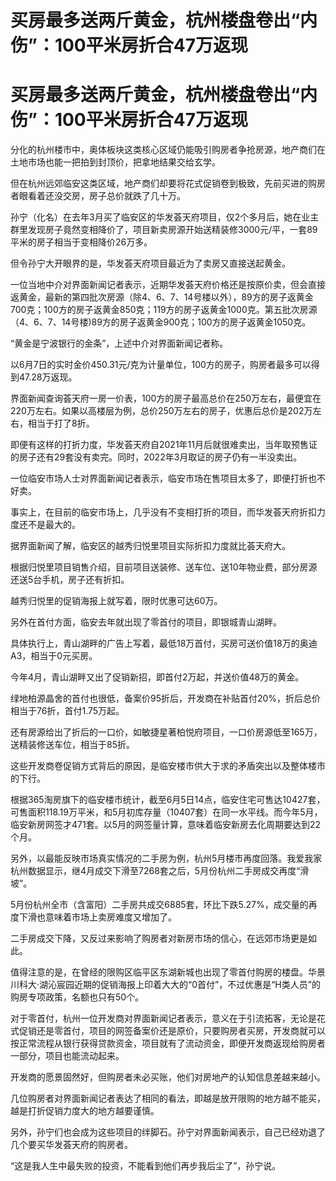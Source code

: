 # 买房最多送两斤黄金，杭州楼盘卷出“内伤”：100平米房折合47万返现

# 买房最多送两斤黄金，杭州楼盘卷出“内伤”：100平米房折合47万返现

分化的杭州楼市中，奥体板块这类核心区域仍能吸引购房者争抢房源，地产商们在土地市场也能一把拍到封顶价，把拿地结果交给玄学。

但在杭州远郊临安这类区域，地产商们却要将花式促销卷到极致，先前买进的购房者眼看着还没交房，房子总价就跌了几十万。

孙宁（化名）在去年3月买了临安区的华发荟天府项目，仅2个多月后，她在业主群里发现房子竟然变相降价了，项目新卖房源开始送精装修3000元/平，一套89平米的房子相当于变相降价26万多。

但令孙宁大开眼界的是，华发荟天府项目最近为了卖房又直接送起黄金。

一位当地中介对界面新闻记者表示，近期华发荟天府价格还是按原价卖，但会直接返黄金，最新的第四批次房源（除4、6、7、14号楼以外），89方的房子返黄金700克；100方的房子返黄金850克；119方的房子返黄金1000克。第五批次房源（4、6、7、14号楼)89方的房子返黄金900克；100方的房子返黄金1050克。

“黄金是宁波银行的金条”，上述中介对界面新闻记者称。

以6月7日的实时金价450.31元/克为计量单位，100方的房子，购房者最多可以得到47.28万返现。

界面新闻查询荟天府一房一价表，100方的房子最高总价在250万左右，最便宜在220万左右。如果以高楼层为例，总价250万左右的房子，优惠后总价是202万左右，相当于打了8折。

即便有这样的打折力度，华发荟天府自2021年11月后就很难卖出，当年取预售证的房子还有29套没有卖完。同时，2022年3月取证的房子仍有一半没卖出。

一位临安市场人士对界面新闻记者表示，临安市场在售项目太多了，即便打折也不好卖。

事实上，在目前的临安市场上，几乎没有不变相打折的项目，而华发荟天府折扣力度还不是最大的。

据界面新闻了解，临安区的越秀归悦里项目实际折扣力度就比荟天府大。

根据归悦里项目销售介绍，目前项目送装修、送车位、送10年物业费，部分房源还送5台手机，房子还有折扣。

越秀归悦里的促销海报上就写着，限时优惠可达60万。

另外在首付方面，临安去年就出现了零首付的项目，即银城青山湖畔。

具体执行上，青山湖畔的广告上写着，最低18万首付，买房可送价值18万的奥迪A3，相当于0元买房。

今年4月，青山湖畔又出了促销新招，即首付2万起，并送价值48万的黄金。

绿地柏源晶舍的首付也很低，备案价95折后，开发商在补贴首付20%，折后总价相当于76折，首付1.75万起。

还有房源给出了折后的一口价，如敏捷星著柏悦府项目，一口价房源低至165万，送精装修送车位，相当于85折。

这些开发商卷促销方式背后的原因，是临安楼市供大于求的矛盾突出以及整体楼市的下行。

根据365淘房旗下的临安楼市统计，截至6月5日14点，临安住宅可售达10427套，可售面积118.19万平米，和5月初库存量（10407套）在同一水平线。而今年5月，临安新房网签才471套。以5月的网签量计算，意味着临安新房去化周期要达到22个月。

另外，以最能反映市场真实情况的二手房为例，杭州5月楼市再度回落。我爱我家杭州数据显示，继4月成交下滑至7268套之后，5月份杭州二手房成交再度“滑坡”。

5月份杭州全市（含富阳）二手房共成交6885套，环比下跌5.27%，成交量的再度下滑也意味着市场上卖房难度又增加了。

二手房成交下降，又反过来影响了购房者对新房市场的信心，在远郊市场更是如此。

值得注意的是，在曾经的限购区临平区东湖新城也出现了零首付购房的楼盘。华景川科大·湖沁宸园近期的促销海报上印着大大的“0首付”，不过优惠是“H类人员”的购房专项政策，名额也只有50个。

对于零首付，杭州一位开发商对界面新闻记者表示，意义在于引流拓客，无论是花式促销还是零首付，项目的网签备案价还是原价，只要购房者买房，开发商就可以按正常流程从银行获得贷款资金，项目就有了流动资金，即便开发商返现给购房者一部分，项目也能流动起来。

开发商的愿景固然好，但购房者未必买账，他们对房地产的认知信息差越来越小。

几位购房者对界面新闻记者表达了相同的看法，即越是放开限购的地方越不能买，越是打折促销力度大的地方越要谨慎。

另外，孙宁们也会成为这些项目的绊脚石。孙宁对界面新闻表示，自己已经劝退了几个要买华发荟天府的购房者。

“这是我人生中最失败的投资，不能看到他们再步我后尘了”，孙宁说。

